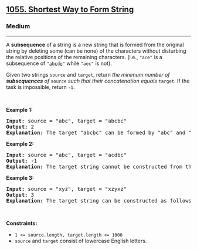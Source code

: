 <h2><a href="https://leetcode.com/problems/shortest-way-to-form-string/">1055. Shortest Way to Form String</a></h2><h3>Medium</h3><hr><div><p>A <strong>subsequence</strong> of a string is a new string that is formed from the original string by deleting some (can be none) of the characters without disturbing the relative positions of the remaining characters. (i.e., <code>"ace"</code> is a subsequence of <code>"<u>a</u>b<u>c</u>d<u>e</u>"</code> while <code>"aec"</code> is not).</p>

<p>Given two strings <code>source</code> and <code>target</code>, return <em>the minimum number of <strong>subsequences</strong> of </em><code>source</code><em> such that their concatenation equals </em><code>target</code>. If the task is impossible, return <code>-1</code>.</p>

<p>&nbsp;</p>
<p><strong>Example 1:</strong></p>

<pre style="position: relative;"><strong>Input:</strong> source = "abc", target = "abcbc"
<strong>Output:</strong> 2
<strong>Explanation:</strong> The target "abcbc" can be formed by "abc" and "bc", which are subsequences of source "abc".
<div class="open_grepper_editor" title="Edit &amp; Save To Grepper"></div></pre>

<p><strong>Example 2:</strong></p>

<pre style="position: relative;"><strong>Input:</strong> source = "abc", target = "acdbc"
<strong>Output:</strong> -1
<strong>Explanation:</strong> The target string cannot be constructed from the subsequences of source string due to the character "d" in target string.
<div class="open_grepper_editor" title="Edit &amp; Save To Grepper"></div></pre>

<p><strong>Example 3:</strong></p>

<pre style="position: relative;"><strong>Input:</strong> source = "xyz", target = "xzyxz"
<strong>Output:</strong> 3
<strong>Explanation:</strong> The target string can be constructed as follows "xz" + "y" + "xz".
<div class="open_grepper_editor" title="Edit &amp; Save To Grepper"></div></pre>

<p>&nbsp;</p>
<p><strong>Constraints:</strong></p>

<ul>
	<li><code>1 &lt;= source.length, target.length &lt;= 1000</code></li>
	<li><code>source</code> and <code>target</code> consist of lowercase English letters.</li>
</ul>
</div>